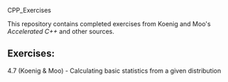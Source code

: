 CPP_Exercises

This repository contains completed exercises from Koenig and Moo's _Accelerated C++_ and other sources.

## Exercises:
4.7 (Koenig & Moo) - Calculating basic statistics from a given distribution
